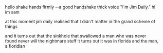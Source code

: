 hello
shake hands firmly --a good handshake
thick voice
"I'm Jim Daily."
hi im sam

at this moment jim daily realised that I didn't matter in the grand scheme of things

and it turns out that the sinkhole that swallowed a man
who was never found
never will
the nightmare stuff
it turns out
it was in florida
and the man, a floridian
